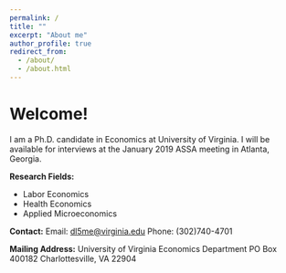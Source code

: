 ```yaml
---
permalink: /
title: ""
excerpt: "About me"
author_profile: true
redirect_from: 
  - /about/
  - /about.html
---
```


# Welcome!

I am a Ph.D. candidate in Economics at University of Virginia. I will be available for interviews at the January 2019 ASSA meeting in Atlanta, Georgia.

**Research Fields:**
  - Labor Economics
  - Health Economics
  - Applied Microeconomics

**Contact:**
Email: dl5me@virginia.edu
Phone: (302)740-4701

**Mailing Address:**
University of Virginia 
Economics Department 
PO Box 400182 
Charlottesville, VA 22904
